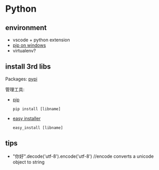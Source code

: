 # Python

## environment
+ vscode + python extension
+ [pip on windows](https://pypi.python.org/pypi/setuptools#windows-simplified)
+ virtualenv?

## install 3rd libs

Packages: [pypi](https://pypi.python.org/pypi)

管理工具:

+ [pip](http://pypi.python.org/pypi/pip#downloads)

    `pip install [libname]`

+ [easy installer](http://pypi.python.org/pypi/setuptools)

    `easy_install [libname]`

## tips

+ "你好".decode('utf-8'‌​).encode('utf-8') //encode converts a unicode object to string
